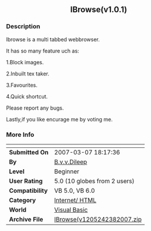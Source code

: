 ﻿<div align="center">

## IBrowse\(v1\.0\.1\)


</div>

### Description

Ibrowse is a multi tabbed webbrowser.

It has so many feature uch as:

1.Block images.

2.Inbuilt tex taker.

3.Favourites.

4.Quick shortcut.

Please report any bugs.

Lastly,if you like encurage me by voting me.
 
### More Info
 


<span>             |<span>
---                |---
**Submitted On**   |2007-03-07 18:17:36
**By**             |[B\.v\.v\.Dileep](https://github.com/Planet-Source-Code/PSCIndex/blob/master/ByAuthor/b-v-v-dileep.md)
**Level**          |Beginner
**User Rating**    |5.0 (10 globes from 2 users)
**Compatibility**  |VB 5\.0, VB 6\.0
**Category**       |[Internet/ HTML](https://github.com/Planet-Source-Code/PSCIndex/blob/master/ByCategory/internet-html__1-34.md)
**World**          |[Visual Basic](https://github.com/Planet-Source-Code/PSCIndex/blob/master/ByWorld/visual-basic.md)
**Archive File**   |[IBrowse\(v1205242382007\.zip](https://github.com/Planet-Source-Code/b-v-v-dileep-ibrowse-v1-0-1__1-68078/archive/master.zip)








